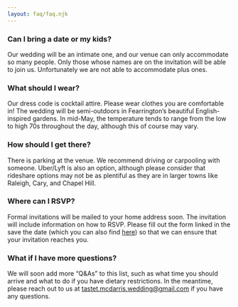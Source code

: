 ```yaml
---
layout: faq/faq.njk
---
```


### Can I bring a date or my kids? 

Our wedding will be an intimate one, and our venue can only accommodate so many people. Only those whose names are on the invitation will be able to join us. Unfortunately we are not able to accommodate plus ones. 


### What should I wear?

Our dress code is cocktail attire. Please wear clothes you are comfortable in! The wedding will be semi-outdoors in Fearrington’s beautiful English-inspired gardens. In mid-May, the temperature tends to range from the low to high 70s throughout the day, although this of course may vary. 

### How should I get there?

There is parking at the venue. We recommend driving or carpooling with someone. Uber/Lyft is also an option, although please consider that rideshare options may not be as plentiful as they are in larger towns like Raleigh, Cary, and Chapel Hill.

### Where can I RSVP?

Formal invitations will be mailed to your home address soon. The invitation will include information on how to RSVP. Please fill out the form linked in the save the date (which you can also find [here](https://www.postable.com/tastetmcdarriswedding)) so that we can ensure that your invitation reaches you.

### What if I have more questions?
We will soon add more “Q&As” to this list, such as what time you should arrive and what to do if you have dietary restrictions. In the meantime, please reach out to us at [tastet.mcdarris.wedding@gmail.com](mailto:tastet.mcdarris.wedding@gmail.com) if you have any questions.